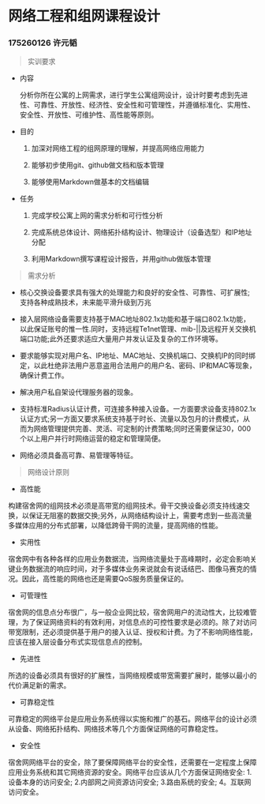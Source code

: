 # 网络工程和组网课程设计
   ### 175260126 许元韬
> 实训要求

- 内容
    
     分析你所在公寓的上网需求，进行学生公寓组网设计，设计时要考虑到先进性、可靠性、开放性、经济性、安全性和可管理性，并遵循标准化、实用性、安全性、开放性、可维护性、高性能等原则。

- 目的
    
    1.  加深对网络工程的组网原理的理解，并提高网络应用能力
    
    2.  能够初步使用git、github做文档和版本管理
    
    3.  能够使用Markdown做基本的文档编辑

- 任务
    
    1.  完成学校公寓上网的需求分析和可行性分析
    
    2.  完成系统总体设计、网络拓扑结构设计、物理设计（设备选型）和IP地址分配
    
    3.  利用Markdown撰写课程设计报告，并用github做版本管理
> 需求分析

- 核心交换设备要求具有强大的处理能力和良好的安全性、可靠性、可扩展性;支持各种成熟技术，未来能平滑升级到万兆  

- 接入层网络设备需要支持基于MAC地址802.1x功能和基于端口802.1x功能，以此保证账号的惟一性.同时，支持远程Te1net管理、mib-||及远程开关交换机端口功能;此外还要求适应大量用户并发认证及复杂的工作环境等。  

- 要求能够实现对用户名、IP地址、MAC地址、交换机端口、交换机IP的同时绑定，以此杜绝非法用户恶意盗用合法用户的用户名、密码、IP和MAC等现象，确保计费工作。  

- 解决用户私自架设代理服务器的现象。  

- 支持标准Radius认证计费，可连接多种接入设备。一方面要求设备支持802.1x认证方式;另一方面又要求系统支持基于时长、流量以及包月的计费模式，从而为网络管理提供完善、灵活、可定制的计费策略;同时还需要保证30，000个以上用户并行时网络运营的稳定和管理简便。  

- 网络必须具备高可靠、易管理等特征。 

> 网络设计原则
- 高性能 

构建宿舍网的组网技术必须是高带宽的组网技术。骨干交换设备必须支持线速交换，以保证无阻塞的数据交换;另外，从网络结构设计上，需要考虑到一些高流量多媒体应用的分布式部署，以降低跨骨干网的流量，提高网络的性能。 
- 实用性

宿舍网中有各种各样的应用业务数据流，当网络流量处于高峰期时，必定会影响关键业务数据流的响应时间，对于多媒体业务来说就会有说话结巴、图像马赛克的情况。因此，高性能的网络也还是需要QoS服务质量保证的。
- 可管理性

宿舍网的信息点分布很广，与一般企业网比较，宿舍网用户的流动性大，比较难管理，为了保证网络资料的有效利用，对信息点的可控性要求是必须的。除了对访问带宽限制，还必须提供基于用户的接入认证、授权和计费。为了不影响网络性能，应该在接入层设备分布式实现信息点的控制。
- 先进性

所选的设备必须具有很好的扩展性，当网络规模或带宽需要扩展时，能够以最小的代价满足新的需求。
- 可靠稳定性

可靠稳定的网络平台是应用业务系统得以实施和推广的基石。网络平台的设计必须从设备、网络拓扑结构、网络技术等几个方面保证网络的可靠稳定性。
- 安全性

宿舍网网络平台的安全，除了要保障网络平台的安全性，还需要在一定程度上保障应用业务系统和其它网络资源的安全。网络平台应该从几个方面保证网络安全:
1.设备本身的访问安全;
2.内部网之间资源访问安全;
3.路由系统的安全;
4。互联网访问安全。



    
    

    
